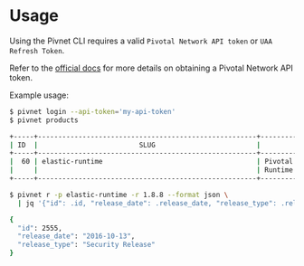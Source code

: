 # Usage

Using the Pivnet CLI requires a valid `Pivotal Network API token` or `UAA Refresh Token`.

Refer to the
[official docs](https://network.pivotal.io/docs/api#how-to-authenticate)
for more details on obtaining a Pivotal Network API token.

Example usage:

```sh
$ pivnet login --api-token='my-api-token'
$ pivnet products

+-----+------------------------------------------------------+--------------------------------+
| ID  |                         SLUG                         |              NAME              |
+-----+------------------------------------------------------+--------------------------------+
|  60 | elastic-runtime                                      | Pivotal Cloud Foundry Elastic  |
|     |                                                      | Runtime                        |
+-----+------------------------------------------------------+--------------------------------+

$ pivnet r -p elastic-runtime -r 1.8.8 --format json \
  | jq '{"id": .id, "release_date": .release_date, "release_type": .release_type}'

{
  "id": 2555,
  "release_date": "2016-10-13",
  "release_type": "Security Release"
}
```
